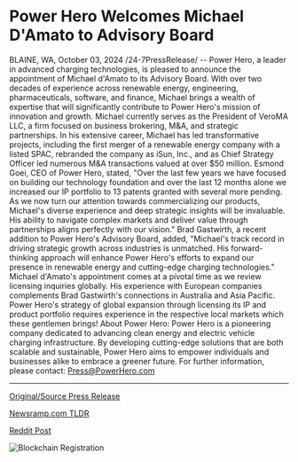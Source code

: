 # Power Hero Welcomes Michael D'Amato to Advisory Board

BLAINE, WA, October 03, 2024 /24-7PressRelease/ -- Power Hero, a leader in advanced charging technologies, is pleased to announce the appointment of Michael d'Amato to its Advisory Board. With over two decades of experience across renewable energy, engineering, pharmaceuticals, software, and finance, Michael brings a wealth of expertise that will significantly contribute to Power Hero's mission of innovation and growth.  Michael currently serves as the President of VeroMA LLC, a firm focused on business brokering, M&A, and strategic partnerships. In his extensive career, Michael has led transformative projects, including the first merger of a renewable energy company with a listed SPAC, rebranded the company as iSun, Inc., and as Chief Strategy Officer led numerous M&A transactions valued at over $50 million.   Esmond Goei, CEO of Power Hero, stated, "Over the last few years we have focused on building our technology foundation and over the last 12 months alone we increased our IP portfolio to 13 patents granted with several more pending. As we now turn our attention towards commercializing our products, Michael's diverse experience and deep strategic insights will be invaluable. His ability to navigate complex markets and deliver value through partnerships aligns perfectly with our vision."  Brad Gastwirth, a recent addition to Power Hero's Advisory Board, added, "Michael's track record in driving strategic growth across industries is unmatched. His forward-thinking approach will enhance Power Hero's efforts to expand our presence in renewable energy and cutting-edge charging technologies."  Michael d'Amato's appointment comes at a pivotal time as we review licensing inquiries globally. His experience with European companies complements Brad Gastwirth's connections in Australia and Asia Pacific. Power Hero's strategy of global expansion through licensing its IP and product portfolio requires experience in the respective local markets which these gentlemen brings!  About Power Hero: Power Hero is a pioneering company dedicated to advancing clean energy and electric vehicle charging infrastructure. By developing cutting-edge solutions that are both scalable and sustainable, Power Hero aims to empower individuals and businesses alike to embrace a greener future.  For further information, please contact: Press@PowerHero.com 

---

[Original/Source Press Release](https://www.24-7pressrelease.com/press-release/514892/power-hero-welcomes-michael-damato-to-advisory-board)
                    

[Newsramp.com TLDR](None) 



[Reddit Post](https://www.reddit.com/r/Energy_Climate_News/comments/1fv8qzs/power_hero_appoints_michael_damato_to_advisory/) 



![Blockchain Registration](https://cdn.newsramp.app/24-7PressRelease/qrcode/2410/3/roamjhhi.webp)